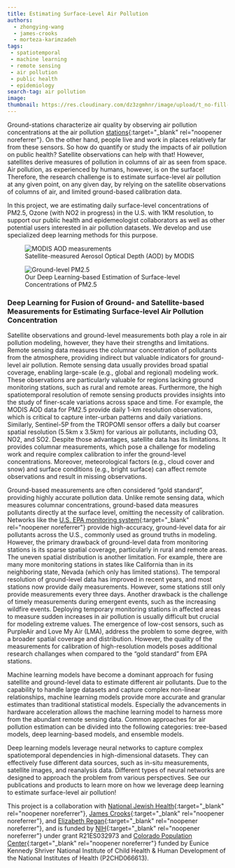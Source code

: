 ```yaml
---
title: Estimating Surface-Level Air Pollution
authors: 
  - zhongying-wang
  - james-crooks
  - morteza-karimzadeh
tags: 
 - spatiotemporal
 - machine learning
 - remote sensing
 - air pollution
 - public health
 - epidemiology
search-tag: air pollution
image: 
thumbnail: https://res.cloudinary.com/dz3zgmhnr/image/upload/t_no-fill-4-3/v1735369769/image62_k3t8hs.png
---
```


Ground-stations characterize air quality by observing air pollution concentrations at the air pollution [stations]( https://www.epa.gov/aqs){:target="_blank" rel="noopener noreferrer"}. On the other hand, people live and work in places relatively far from these sensors. So how do quantify or study the impacts of air pollution on public health? Satellite observations can help with that! However, satellites derive measures of pollution in columns of air as seen from space.  Air pollution, as experienced by humans, however, is on the surface! Therefore, the research challenge is to estimate surface-level air pollution at any given point, on any given day, by relying on the satellite observations of columns of air, and limited ground-based calibration data. 

In this project, we are estimating daily surface-level concentrations of PM2.5, Ozone (with NO2 in progress) in the U.S. with 1KM resolution, to support our public health and epidemeologist collaborators as well as other potential users interested in air pollution datasets. We develop and use specialized deep learning methods for this purpose. 


 <figure class="project-info-figure">
        <img 
            src="https://res.cloudinary.com/dz3zgmhnr/image/upload/v1735369613/image233_yxclhp.png" 
            alt="MODIS AOD measurements"
            class="project-info-image"
        >
        <figcaption class="project-info-caption">
            Satellite-measured Aerosol Optical Depth (AOD) by MODIS
        </figcaption>
  </figure>



  <figure class="project-info-figure">
        <img 
            src="https://res.cloudinary.com/dz3zgmhnr/image/upload/v1735369769/image62_k3t8hs.png" 
            alt="Ground-level PM2.5"
            class="project-info-image"
        >
        <figcaption class="project-info-caption">
            Our Deep Learning-based Estimation of Surface-level Concentrations of PM2.5 
        </figcaption>
  </figure>


<h3>Deep Learning for Fusion of Ground- and Satellite-based Measurements for Estimating Surface-level Air Pollution Concentration</h3>

Satellite observations and ground-level measurements both play a role in air pollution modeling, however, they have their strengths and limitations. Remote sensing data measures the columnar concentration of pollutants from the atmosphere, providing indirect but valuable indicators for ground-level air pollution. Remote sensing data usually provides broad spatial coverage, enabling large-scale (e.g., global and regional) modeling work. These observations are particularly valuable for regions lacking ground monitoring stations, such as rural and remote areas. Furthermore, the high spatiotemporal resolution of remote sensing products provides insights into the study of finer-scale variations across space and time. For example, the MODIS AOD data for PM2.5 provide daily 1-km resolution observations, which is critical to capture inter-urban patterns and daily variations. Similarly, Sentinel-5P from the TROPOMI sensor offers a daily but coarser spatial resolution (5.5km x 3.5km) for various air pollutants, including O3, NO2, and SO2. Despite those advantages, satellite data has its limitations. It provides columnar measurements, which pose a challenge for modeling work and require complex calibration to infer the ground-level concentrations. Moreover, meteorological factors (e.g., cloud cover and snow) and surface conditions (e.g., bright surface) can affect remote observations and result in missing observations. 


Ground-based measurements are often considered “gold standard”, providing highly accurate pollution data. Unlike remote sensing data, which measures columnar concentrations, ground-based data measures pollutants directly at the surface level, omitting the necessity of calibration. Networks like the [U.S. EPA monitoring system](https://www.epa.gov/aqs){:target="_blank" rel="noopener noreferrer"} provide high-accuracy, ground-level data for air pollutants across the U.S., commonly used as ground truths in modeling. However, the primary drawback of ground-level data from monitoring stations is its sparse spatial coverage, particularly in rural and remote areas. The uneven spatial distribution is another limitation. For example, there are many more monitoring stations in states like California than in its neighboring state, Nevada (which only has limited stations). The temporal resolution of ground-level data has improved in recent years, and most stations now provide daily measurements. However, some stations still only provide measurements every three days. Another drawback is the challenge of timely measurements during emergent events, such as the increasing wildfire events. Deploying temporary monitoring stations in affected areas to measure sudden increases in air pollution is usually difficult but crucial for modeling extreme values. The emergence of low-cost sensors, such as PurpleAir and Love My Air (LMA), address the problem to some degree, with a broader spatial coverage and distribution. However, the quality of the measurements for calibration of high-resolution models poses additional research challanges when compared to the “gold standard” from EPA stations. 

Machine learning models have become a dominant approach for fusing satellite and ground-level data to estimate different air pollutants. Due to the capability to handle large datasets and capture complex non-linear relationships, machine learning models provide more accurate and granular estimates than traditional statistical models. Especially  the advancements in hardware acceleration allows the machine learning model to harness more from the abundant remote sensing data. Common approaches for air pollution estimation can be divided into the following categories: tree-based models, deep learning-based models, and ensemble models. 

Deep learning models leverage neural networks to capture complex spatiotemporal dependencies in high-dimensional datasets. They can effectively fuse different data sources, such as in-situ measurements, satellite images, and reanalysis data. Different types of neural networks are designed to approach the problem from various perspectives. See our publications and products to learn more on how we leverage deep learning to estimate surface-level air pollution!

This project is a collaboration with [National Jewish Health](https://www.nationaljewish.org/){:target="_blank" rel="noopener noreferrer"}, [James Crooks](https://www.nationaljewish.org/doctors-departments/james-l-crooks){:target="_blank" rel="noopener noreferrer"}, and [Elizabeth Regan](https://www.nationaljewish.org/doctors-departments/elizabeth-anne-regan){:target="_blank" rel="noopener noreferrer"}, and is funded by [NIH](https://www.nih.gov/){:target="_blank" rel="noopener noreferrer"} under grant  R21ES032973 and [Colorado Population Center](https://cupc.colorado.edu/){:target="_blank" rel="noopener noreferrer"} funded by Eunice Kennedy Shriver National Institute of Child Health & Human Development of the National Institutes of Health (P2CHD066613).
